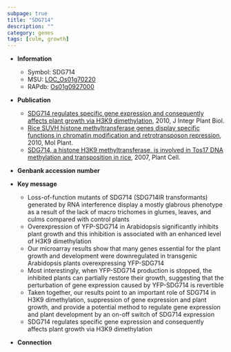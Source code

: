 ```yaml
---
subpage: true
title: "SDG714"
description: ""
category: genes
tags: [culm, growth]
---
```


* **Information**  
    + Symbol: SDG714  
    + MSU: [LOC_Os01g70220](http://rice.plantbiology.msu.edu/cgi-bin/ORF_infopage.cgi?orf=LOC_Os01g70220)  
    + RAPdb: [Os01g0927000](http://rapdb.dna.affrc.go.jp/viewer/gbrowse_details/irgsp1?name=Os01g0927000)  

* **Publication**  
    + [SDG714 regulates specific gene expression and consequently affects plant growth via H3K9 dimethylation](http://www.ncbi.nlm.nih.gov/pubmed?term=SDG714+regulates+specific+gene+expression+and+consequently+affects+plant+growth+via+H3K9+dimethylation%5BTitle%5D), 2010, J Integr Plant Biol.
    + [Rice SUVH histone methyltransferase genes display specific functions in chromatin modification and retrotransposon repression](http://www.ncbi.nlm.nih.gov/pubmed?term=Rice+SUVH+histone+methyltransferase+genes+display+specific+functions+in+chromatin+modification+and+retrotransposon+repression%5BTitle%5D), 2010, Mol Plant.
    + [SDG714, a histone H3K9 methyltransferase, is involved in Tos17 DNA methylation and transposition in rice](http://www.ncbi.nlm.nih.gov/pubmed?term=SDG714,+a+histone+H3K9+methyltransferase,+is+involved+in+Tos17+DNA+methylation+and+transposition+in+rice%5BTitle%5D), 2007, Plant Cell.

* **Genbank accession number**  

* **Key message**  
    + Loss-of-function mutants of SDG714 (SDG714IR transformants) generated by RNA interference display a mostly glabrous phenotype as a result of the lack of macro trichomes in glumes, leaves, and culms compared with control plants
    + Overexpression of YFP-SDG714 in Arabidopsis significantly inhibits plant growth and this inhibition is associated with an enhanced level of H3K9 dimethylation
    + Our microarray results show that many genes essential for the plant growth and development were downregulated in transgenic Arabidopsis plants overexpressing YFP-SDG714
    + Most interestingly, when YFP-SDG714 production is stopped, the inhibited plants can partially restore their growth, suggesting that the perturbation of gene expression caused by YFP-SDG714 is revertible
    + Taken together, our results point to an important role of SDG714 in H3K9 dimethylation, suppression of gene expression and plant growth, and provide a potential method to regulate gene expression and plant development by an on-off switch of SDG714 expression
    + SDG714 regulates specific gene expression and consequently affects plant growth via H3K9 dimethylation

* **Connection**  



